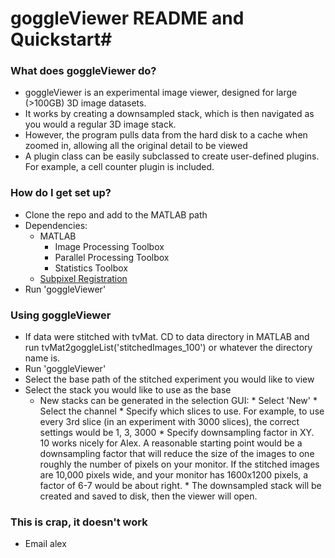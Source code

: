 # goggleViewer README and Quickstart#


### What does goggleViewer do? ###

* goggleViewer is an experimental image viewer, designed for large (>100GB) 3D image datasets.
* It works by creating a downsampled stack, which is then navigated as you would a regular 3D image stack. 
* However, the program pulls data from the hard disk to a cache when zoomed in, allowing all the original detail to be viewed
* A plugin class can be easily subclassed to create user-defined plugins. For example, a cell counter plugin is included.



### How do I get set up? ###

* Clone the repo and add to the MATLAB path
* Dependencies:
    * MATLAB
        * Image Processing Toolbox
        * Parallel Processing Toolbox
        * Statistics Toolbox
    * [Subpixel Registration](http://www.mathworks.com/matlabcentral/fileexchange/18401-efficient-subpixel-image-registration-by-cross-correlation)
* Run 'goggleViewer'

### Using goggleViewer ###
* If data were stitched with tvMat. CD to data directory in MATLAB and run tvMat2goggleList('stitchedImages_100') or whatever the directory name is.
* Run 'goggleViewer'
* Select the base path of the stitched experiment you would like to view
* Select the stack you would like to use as the base
    * New stacks can be generated in the selection GUI:
            * Select 'New'
            * Select the channel
            * Specify which slices to use. For example, to use every 3rd slice (in an experiment with 3000 slices), the correct settings would be 1, 3, 3000
            * Specify downsampling factor in XY. 10 works nicely for Alex. A reasonable starting point would be a downsampling factor that will reduce the size of the images to one roughly the number of pixels on your monitor. If the stitched images are 10,000 pixels wide, and your monitor has 1600x1200 pixels, a factor of 6-7 would be about right.
            * The downsampled stack will be created and saved to disk, then the viewer will open.

    

### This is crap, it doesn't work ###

* Email alex